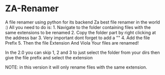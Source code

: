 # ZA-Renamer
A file renamer using python for its backend 
Za best file renamer in the world :) 
All you need to do is:
    1. Navigate to the folder containing files with the same extensions to be renamed
    2. Copy the folder part by right clicking at the address bar
    3. Very important dont forget to add a "\"
    4. Add the file Prefix
    5. Then the file Extension 
And Viola Your files are renamed!

In the 2.0 you can skip 1, 2 and 3 to just select the folder from your dirs then give the file prefix and select the extension

NOTE: in this version it will only rename files with the same extension.
